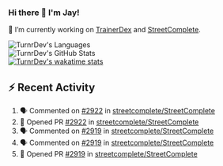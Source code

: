 ### Hi there 👋 I'm Jay!

🔭 I’m currently working on [TrainerDex](https://www.github.com/TrainerDex) and [StreetComplete](https://github.com/streetcomplete/StreetComplete).

![TurnrDev's Languages](https://github-readme-stats.vercel.app/api/top-langs/?username=TurnrDev&hide_border=true&title_color=1fa6aa&text_color=233247)
<br>
![TurnrDev's GitHub Stats](https://github-readme-stats.vercel.app/api?username=TurnrDev&show_icons=true&hide_border=true&count_private=true&include_all_commits=true&icon_color=1fa6aa&title_color=1fa6aa&text_color=233247)
<br>
[![TurnrDev's wakatime stats](https://github-readme-stats.vercel.app/api/wakatime?username=TurnrDev)](https://wakatime.com/@TurnrDev)
<br>

## :zap: Recent Activity

<!--START_SECTION:activity-->
1. 🗣 Commented on [#2922](https://github.com/streetcomplete/StreetComplete/issues/2922) in [streetcomplete/StreetComplete](https://github.com/streetcomplete/StreetComplete)
2. 💪 Opened PR [#2922](https://github.com/streetcomplete/StreetComplete/pull/2922) in [streetcomplete/StreetComplete](https://github.com/streetcomplete/StreetComplete)
3. 🗣 Commented on [#2919](https://github.com/streetcomplete/StreetComplete/issues/2919) in [streetcomplete/StreetComplete](https://github.com/streetcomplete/StreetComplete)
4. 🗣 Commented on [#2919](https://github.com/streetcomplete/StreetComplete/issues/2919) in [streetcomplete/StreetComplete](https://github.com/streetcomplete/StreetComplete)
5. 💪 Opened PR [#2919](https://github.com/streetcomplete/StreetComplete/pull/2919) in [streetcomplete/StreetComplete](https://github.com/streetcomplete/StreetComplete)
<!--END_SECTION:activity-->
